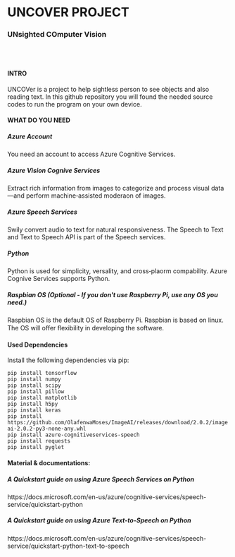 <h1>UNCOVER PROJECT</h1>
<h3>UNsighted COmputer Vision</h3>
<br/>
<br/>
<h4>INTRO</h4>

UNCOVer is a project to help sightless person to see objects and also reading text. In this github repository you will found the needed source codes to run the program on your own device.

<h4>WHAT DO YOU NEED</h4>

  <h5>Azure Account</h5>
  You need an account to access Azure Cognitive Services.

  <h5>Azure Vision Cognive Services</h5>
  Extract rich information from images to categorize and process visual data—and perform machine‑assisted moderaon of images.

  <h5>Azure Speech Services</h5>
  Swily convert audio to text for natural responsiveness. The Speech to Text and Text to Speech API is part of the Speech services.

  <h5>Python</h5>
  Python is used for simplicity, versality, and cross‑plaorm compability. Azure Cognive Services supports Python.

  <h5>Raspbian OS (Optional - If you don't use Raspberry Pi, use any OS you need.)</h5>
  Raspbian OS is the default OS of Raspberry Pi. Raspbian is based on linux. The OS will oﬀer ﬂexibility in developing the software.

<h4>Used Dependencies</h4>
Install the following dependencies via pip:
  <br/>
<code>
pip install tensorflow
pip install numpy
pip install scipy
pip install pillow
pip install matplotlib
pip install h5py
pip install keras
pip install https://github.com/OlafenwaMoses/ImageAI/releases/download/2.0.2/imageai-2.0.2-py3-none-any.whl
pip install azure-cognitiveservices-speech
pip install requests
pip install pyglet
</code>

<h4>Material & documentations:</h4>
  <h5>A Quickstart guide on using Azure Speech Services on Python</h5>
  https://docs.microsoft.com/en-us/azure/cognitive-services/speech-service/quickstart-python
  <br/>
  <h5>A Quickstart guide on using Azure Text-to-Speech on Python</h5>
  https://docs.microsoft.com/en-us/azure/cognitive-services/speech-service/quickstart-python-text-to-speech
  <br/>
